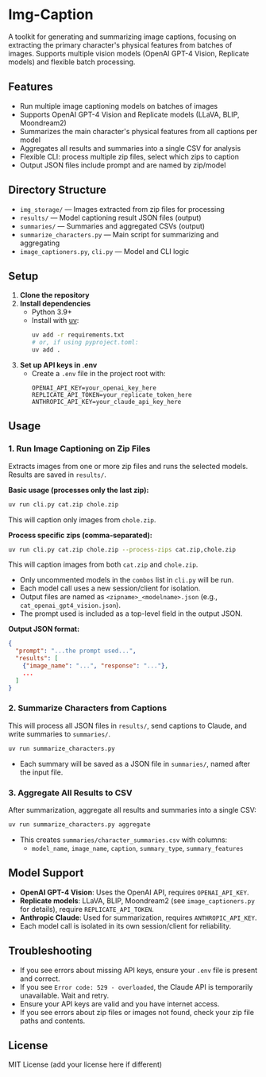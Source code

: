 # Img-Caption

A toolkit for generating and summarizing image captions, focusing on extracting the primary character's physical features from batches of images. Supports multiple vision models (OpenAI GPT-4 Vision, Replicate models) and flexible batch processing.

## Features
- Run multiple image captioning models on batches of images
- Supports OpenAI GPT-4 Vision and Replicate models (LLaVA, BLIP, Moondream2)
- Summarizes the main character's physical features from all captions per model
- Aggregates all results and summaries into a single CSV for analysis
- Flexible CLI: process multiple zip files, select which zips to caption
- Output JSON files include prompt and are named by zip/model

## Directory Structure
- `img_storage/` — Images extracted from zip files for processing
- `results/` — Model captioning result JSON files (output)
- `summaries/` — Summaries and aggregated CSVs (output)
- `summarize_characters.py` — Main script for summarizing and aggregating
- `image_captioners.py`, `cli.py` — Model and CLI logic

## Setup
1. **Clone the repository**
2. **Install dependencies**
   - Python 3.9+
   - Install with [uv](https://github.com/astral-sh/uv):
     ```bash
     uv add -r requirements.txt
     # or, if using pyproject.toml:
     uv add .
     ```
3. **Set up API keys in .env**
   - Create a `.env` file in the project root with:
     ```env
     OPENAI_API_KEY=your_openai_key_here
     REPLICATE_API_TOKEN=your_replicate_token_here
     ANTHROPIC_API_KEY=your_claude_api_key_here
     ```

## Usage

### 1. Run Image Captioning on Zip Files
Extracts images from one or more zip files and runs the selected models. Results are saved in `results/`.

**Basic usage (processes only the last zip):**
```bash
uv run cli.py cat.zip chole.zip
```
This will caption only images from `chole.zip`.

**Process specific zips (comma-separated):**
```bash
uv run cli.py cat.zip chole.zip --process-zips cat.zip,chole.zip
```
This will caption images from both `cat.zip` and `chole.zip`.

- Only uncommented models in the `combos` list in `cli.py` will be run.
- Each model call uses a new session/client for isolation.
- Output files are named as `<zipname>_<modelname>.json` (e.g., `cat_openai_gpt4_vision.json`).
- The prompt used is included as a top-level field in the output JSON.

**Output JSON format:**
```json
{
  "prompt": "...the prompt used...",
  "results": [
    {"image_name": "...", "response": "..."},
    ...
  ]
}
```

### 2. Summarize Characters from Captions
This will process all JSON files in `results/`, send captions to Claude, and write summaries to `summaries/`.

```bash
uv run summarize_characters.py
```

- Each summary will be saved as a JSON file in `summaries/`, named after the input file.

### 3. Aggregate All Results to CSV
After summarization, aggregate all results and summaries into a single CSV:

```bash
uv run summarize_characters.py aggregate
```

- This creates `summaries/character_summaries.csv` with columns:
  - `model_name`, `image_name`, `caption`, `summary_type`, `summary_features`

## Model Support
- **OpenAI GPT-4 Vision**: Uses the OpenAI API, requires `OPENAI_API_KEY`.
- **Replicate models**: LLaVA, BLIP, Moondream2 (see `image_captioners.py` for details), require `REPLICATE_API_TOKEN`.
- **Anthropic Claude**: Used for summarization, requires `ANTHROPIC_API_KEY`.
- Each model call is isolated in its own session/client for reliability.

## Troubleshooting
- If you see errors about missing API keys, ensure your `.env` file is present and correct.
- If you see `Error code: 529 - overloaded`, the Claude API is temporarily unavailable. Wait and retry.
- Ensure your API keys are valid and you have internet access.
- If you see errors about zip files or images not found, check your zip file paths and contents.

## License
MIT License (add your license here if different)
